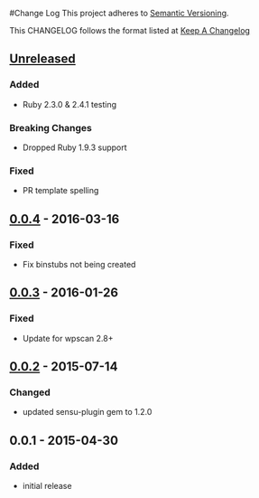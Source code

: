 #Change Log
This project adheres to [Semantic Versioning](http://semver.org/).

This CHANGELOG follows the format listed at [Keep A Changelog](http://keepachangelog.com/)

## [Unreleased]
### Added
- Ruby 2.3.0 & 2.4.1 testing

### Breaking Changes
- Dropped Ruby 1.9.3 support

### Fixed
- PR template spelling

## [0.0.4] - 2016-03-16
### Fixed
- Fix binstubs not being created

## [0.0.3] - 2016-01-26
### Fixed
- Update for wpscan 2.8+

## [0.0.2] - 2015-07-14
### Changed
- updated sensu-plugin gem to 1.2.0

## 0.0.1 - 2015-04-30
### Added
- initial release

[Unreleased]: https://github.com/sensu-plugins/sensu-plugins-wordpress/compare/0.0.4...HEAD
[0.0.4]: https://github.com/sensu-plugins/sensu-plugins-wordpress/compare/0.0.3...0.0.4
[0.0.3]: https://github.com/sensu-plugins/sensu-plugins-wordpress/compare/0.0.2...0.0.3
[0.0.2]: https://github.com/sensu-plugins/sensu-plugins-wordpress/compare/0.0.1...0.0.2
